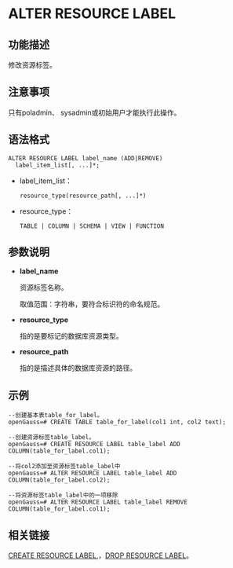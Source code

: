 # ALTER RESOURCE LABEL<a name="ZH-CN_TOPIC_0306525301"></a>

## 功能描述<a name="zh-cn_topic_0059778839_s878bf4f1569c4d2f87e056f26372448e"></a>

修改资源标签。

## 注意事项<a name="zh-cn_topic_0059778839_s63ad21f92ad74c9e8d6bf18bb7218c4f"></a>

只有poladmin、 sysadmin或初始用户才能执行此操作。

## 语法格式<a name="zh-cn_topic_0059777586_sa46c661c13834b8389614f75e47a3efa"></a>

```
ALTER RESOURCE LABEL label_name (ADD|REMOVE)
  label_item_list[, ...]*;
```

-   label\_item\_list：

    ```
    resource_type(resource_path[, ...]*)
    ```

-   resource\_type：

    ```
    TABLE | COLUMN | SCHEMA | VIEW | FUNCTION
    ```


## 参数说明<a name="section2852173114389"></a>

-   **label\_name**

    资源标签名称。

    取值范围：字符串，要符合标识符的命名规范。

-   **resource\_type**

    指的是要标记的数据库资源类型。

-   **resource\_path**

    指的是描述具体的数据库资源的路径。


## 示例<a name="section873151912198"></a>

```
--创建基本表table_for_label。
openGauss=# CREATE TABLE table_for_label(col1 int, col2 text);

--创建资源标签table_label。
openGauss=# CREATE RESOURCE LABEL table_label ADD COLUMN(table_for_label.col1);

--将col2添加至资源标签table_label中
openGauss=# ALTER RESOURCE LABEL table_label ADD COLUMN(table_for_label.col2);

--将资源标签table_label中的一项移除
openGauss=# ALTER RESOURCE LABEL table_label REMOVE COLUMN(table_for_label.col1);
```

## 相关链接<a name="section156744489391"></a>

[CREATE RESOURCE LABEL](CREATE-RESOURCE-LABEL.md),，[DROP RESOURCE LABEL](DROP-RESOURCE-LABEL.md)。
